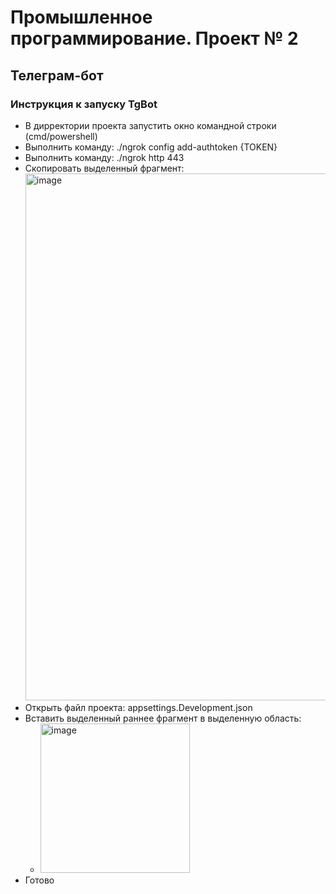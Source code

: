 # Промышленное программирование. Проект № 2

## Телеграм-бот

### Инструкция к запуску TgBot
* В дирректории проекта запустить окно командной строки (cmd/powershell)
* Выполнить команду: ./ngrok config add-authtoken {TOKEN}
* Выполнить команду: ./ngrok http 443
* Скопировать выделенный фрагмент: <img width="843" alt="image" src="https://user-images.githubusercontent.com/73230915/169259901-8fb52e14-58b2-42aa-b7b2-05cd4179bbe3.png">
* Открыть файл проекта: appsettings.Development.json
* Вставить выделенный раннее фрагмент в выделенную область:
  * <img width="239" alt="image" src="https://user-images.githubusercontent.com/73230915/169260315-bce821ef-d774-449a-9d3a-aab230ed2f06.png">
* Готово
